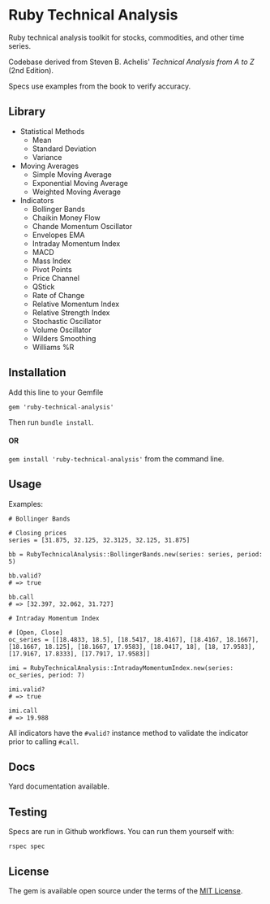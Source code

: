 # Ruby Technical Analysis

Ruby technical analysis toolkit for stocks, commodities, and other time series.

Codebase derived from Steven B. Achelis' *Technical Analysis from A to Z* (2nd Edition).

Specs use examples from the book to verify accuracy.

## Library
- Statistical Methods
  - Mean
  - Standard Deviation
  - Variance
- Moving Averages
  - Simple Moving Average
  - Exponential Moving Average
  - Weighted Moving Average
- Indicators
  - Bollinger Bands
  - Chaikin Money Flow
  - Chande Momentum Oscillator
  - Envelopes EMA
  - Intraday Momentum Index
  - MACD
  - Mass Index
  - Pivot Points
  - Price Channel
  - QStick
  - Rate of Change
  - Relative Momentum Index
  - Relative Strength Index
  - Stochastic Oscillator
  - Volume Oscillator
  - Wilders Smoothing
  - Williams %R

## Installation

Add this line to your Gemfile
```
gem 'ruby-technical-analysis'
```

Then run `bundle install`.

#### OR

`gem install 'ruby-technical-analysis'` from the command line.

## Usage

Examples:

```
# Bollinger Bands

# Closing prices
series = [31.875, 32.125, 32.3125, 32.125, 31.875]

bb = RubyTechnicalAnalysis::BollingerBands.new(series: series, period: 5)

bb.valid?
# => true

bb.call
# => [32.397, 32.062, 31.727]
```

```
# Intraday Momentum Index 

# [Open, Close]
oc_series = [[18.4833, 18.5], [18.5417, 18.4167], [18.4167, 18.1667], [18.1667, 18.125], [18.1667, 17.9583], [18.0417, 18], [18, 17.9583], [17.9167, 17.8333], [17.7917, 17.9583]]

imi = RubyTechnicalAnalysis::IntradayMomentumIndex.new(series: oc_series, period: 7)

imi.valid?
# => true

imi.call
# => 19.988
```

All indicators have the `#valid?` instance method to validate the indicator prior to calling `#call`.

## Docs

Yard documentation available.

## Testing

Specs are run in Github workflows. You can run them yourself with:

`rspec spec`

## License

The gem is available open source under the terms of the [MIT License](https://opensource.org/licenses/MIT).
